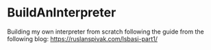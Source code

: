 # BuildAnInterpreter
Building my own interpreter from scratch following the guide from the following blog: https://ruslanspivak.com/lsbasi-part1/
